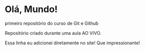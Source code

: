 # Olá, Mundo!
 primeiro repositório do curso de Git e Github

Repositório criado durante uma aula AO VIVO.

Essa linha eu adicionei diretamente no site! Que impressionante!
